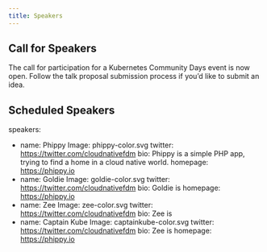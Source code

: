 ```yaml
---
title: Speakers
---
```


## Call for Speakers
The call for participation for a Kubernetes Community Days event is now open. 
Follow the talk proposal submission process if you’d like to submit an idea. 

## Scheduled Speakers
speakers:
- name: Phippy
  Image: phippy-color.svg
  twitter: https://twitter.com/cloudnativefdm
  bio: Phippy is a simple PHP app, trying to find a home in a cloud native world.
  homepage: https://phippy.io
- name: Goldie
  Image: goldie-color.svg
  twitter: https://twitter.com/cloudnativefdm
  bio: Goldie is 
  homepage: https://phippy.io
- name: Zee
  Image: zee-color.svg
  twitter: https://twitter.com/cloudnativefdm
  bio: Zee is 
- name: Captain Kube
  Image: captainkube-color.svg
  twitter: https://twitter.com/cloudnativefdm
  bio: Zee is 
  homepage: https://phippy.io

